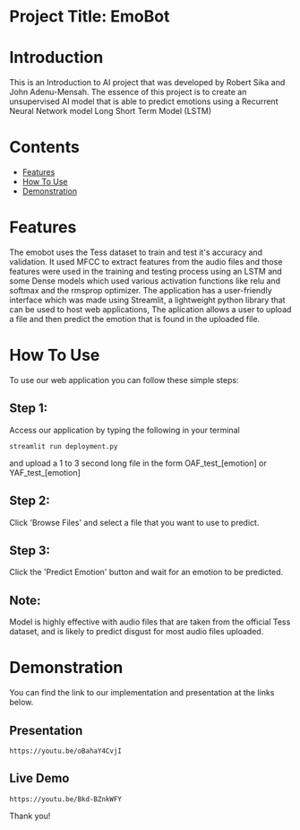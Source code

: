 # Project Title: EmoBot
# Introduction
This is an Introduction to AI project that was developed by Robert Sika and John Adenu-Mensah. The essence of this project is to create an unsupervised AI model that is able to predict emotions using a Recurrent Neural Network model Long Short Term Model (LSTM)
##
# Contents
* [Features](#features)
* [How To Use](how-to-use)
* [Demonstration](#demonstration)
##

# Features
  The emobot uses the Tess dataset to train and test it's accuracy and validation. It used MFCC to extract features from the audio files and those features were used in the training and testing process using an LSTM and some Dense models which used various activation functions like relu and softmax and the rmsprop optimizer.
  The application has a user-friendly interface which was made using Streamlit, a lightweight python library that can be used to host web applications, The aplication allows a user to upload a file and then predict the emotion that is found in the uploaded file.

# How To Use
  To use our web application you can follow these simple steps:
  ## Step 1:
  Access our application by typing the following in your terminal 
  ```
  streamlit run deployment.py
  ```
  and upload a 1 to 3 second long file in the form OAF_test_[emotion] or YAF_test_[emotion]

  ## Step 2:
  Click 'Browse Files' and select a file that you want to use to predict.

  ## Step 3:
  Click the 'Predict Emotion' button and wait for an emotion to be predicted.

## Note:
  Model is highly effective with audio files that are taken from the official Tess dataset, and is likely to predict disgust for most audio files uploaded.

# Demonstration
  You can find the link to our implementation and presentation at the links below.
  ## Presentation
    https://youtu.be/oBahaY4CvjI
  ## Live Demo
    https://youtu.be/Bkd-BZnkWFY

  Thank you!

